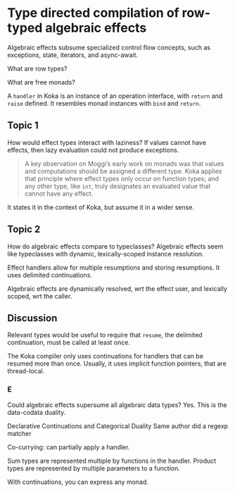 # Type directed compilation of row-typed algebraic effects

Algebraic effects subsume specialized control flow concepts, such as exceptions,
state, iterators, and async-await.

What are row types?

What are free monads?

A `handler` in Koka is an instance of an operation interface, with `return` and
`raise` defined. It resembles monad instances with `bind` and `return`.

## Topic 1

How would effect types interact with laziness? If values cannot have effects,
then lazy evaluation could not produce exceptions.

> A key observation on Moggi’s early work on monads was that values and
> computations should be assigned a different type. Koka applies that principle
> where effect types only occur on function types; and any other type, like
> `int`, truly designates an evaluated value that cannot have any effect.

It states it in the context of Koka, but assume it in a wider sense.

## Topic 2

How do algebraic effects compare to typeclasses? Algebraic effects seem like
typeclasses with dynamic, lexically-scoped instance resolution.

Effect handlers allow for multiple resumptions and storing resumptions. It uses
delimited continuations.

Algebraic effects are dynamically resolved, wrt the effect user, and lexically
scoped, wrt the caller.

## Discussion

Relevant types would be useful to require that `resume`, the delimited
continuation, must be called at least once.

The Koka compiler only uses continuations for handlers that can be resumed more
than once. Usually, it uses implicit function pointers, that are thread-local.

### E

Could algebraic effects supersume all algebraic data types? Yes. This is the
data-codata duality.

Declarative Continuations and Categorical Duality
Same author did a regexp matcher

Co-currying: can partially apply a handler.

Sum types are represented multiple by functions in the handler. Product types
are represented by multiple parameters to a function.

With continuations, you can express any monad.
